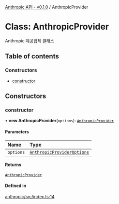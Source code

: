 [Anthropic API - v0.1.0](/api-reference/anthropic/) / AnthropicProvider

# Class: AnthropicProvider

Anthropic 제공업체 클래스

## Table of contents

### Constructors

- [constructor](#constructor)

## Constructors

### <a id="constructor" name="constructor"></a> constructor

• **new AnthropicProvider**(`options`): [`AnthropicProvider`]()

#### Parameters

| Name | Type |
| :------ | :------ |
| `options` | [`AnthropicProviderOptions`](/api-reference/anthropic/interfaces/AnthropicProviderOptions.md) |

#### Returns

[`AnthropicProvider`]()

#### Defined in

[anthropic/src/index.ts:14](https://github.com/robotaio/robota/blob/main/packages/anthropic/src/index.ts#L14)
